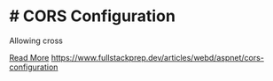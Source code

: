 # # CORS Configuration

Allowing cross

[Read More](https://www.fullstackprep.dev/articles/webd/aspnet/cors-configuration) https://www.fullstackprep.dev/articles/webd/aspnet/cors-configuration